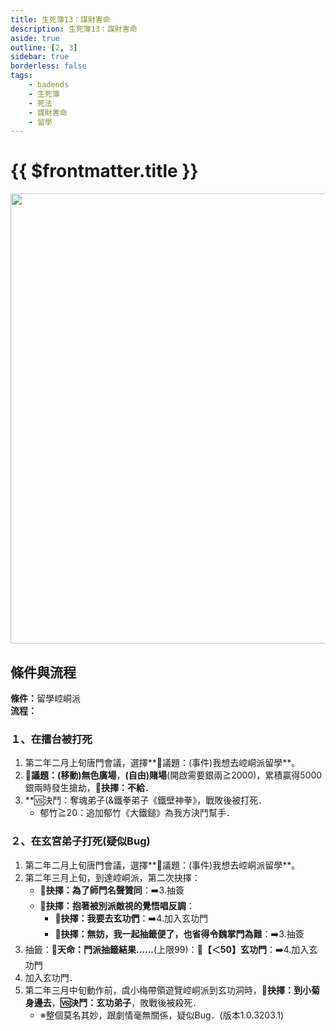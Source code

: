 ```yaml
---
title: 生死簿13：謀財害命
description: 生死簿13：謀財害命
aside: true
outline: [2, 3]
sidebar: true
borderless: false
tags:
    - badends
    - 生死簿
    - 死法
    - 謀財害命
    - 留學
---
```


# {{ $frontmatter.title }}

<img width="720" src="/images/badends/badend14.png">

## 條件與流程

<b>條件：</b>留學崆峒派<br>
<b>流程：</b><br>

### １、在擂台被打死
1. 第二年二月上旬唐門會議，選擇**📜議題：(事件)我想去崆峒派留學**。
2. **📜議題：(移動)無色廣場**，**(自由)賭場**(開啟需要銀兩≧2000)，累積贏得5000銀兩時發生搶劫，**📖抉擇：不給**．
3. **🆚決鬥：奪魂弟子(&鐵拳弟子《鐵壁神拳》，戰敗後被打死．
   + <Girl6Icon>郁竹</Girl6Icon>≧20：追加<Girl6Icon>郁竹</Girl6Icon>《大鐵鎚》為我方決鬥幫手．

### ２、在玄宮弟子打死(疑似Bug)
1. 第二年二月上旬唐門會議，選擇**📜議題：(事件)我想去崆峒派留學**。
2. 第二年三月上旬，到達崆峒派，第二次抉擇：
   + **📖抉擇：為了師門名聲贊同**：➡️3.抽簽
   + **📖抉擇：抱著被別派敵視的覺悟唱反調**：
     + **📖抉擇：我要去玄功們**：➡️4.加入玄功門
     + **📖抉擇：無妨，我一起抽籤便了，也省得令魏掌門為難**：➡️3.抽簽
3. 抽籤：**🎲天命：門派抽籤結果......**(上限99)：**🧾【＜50】玄功門**：➡️4.加入玄功門
4. 加入玄功門．
5. 第二年三月中旬動作前，<Girl3Icon>虞小梅</Girl3Icon>帶領遊覽崆峒派到玄功洞時，**📖抉擇：到小菊身邊去**，**🆚決鬥：玄功弟子**，敗戰後被殺死．
   + ※整個莫名其妙，跟劇情毫無關係，疑似Bug．(版本1.0.3203.1)
